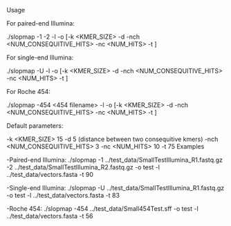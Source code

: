 Usage

For paired-end Illumina:

./slopmap -1 <PE1 filename> -2 <PE1 filename> -l <Library name> -o <Output prefix> [-k <KMER_SIZE> -d <DISTANCE> -nch <NUM_CONSEQUITIVE_HITS> -nc <NUM_HITS> -t <THRESHOLD>]

For single-end Illumina:

./slopmap -U <SE filename> -l <Library name> -o <Output prefix> [-k <KMER_SIZE> -d <DISTANCE> -nch <NUM_CONSEQUITIVE_HITS> -nc <NUM_HITS> -t <THRESHOLD>]

For Roche 454:

./slopmap -454 <454 filename> -l <Library name> -o <Output prefix> [-k <KMER_SIZE> -d <DISTANCE> -nch <NUM_CONSEQUITIVE_HITS> -nc <NUM_HITS>  -t <THRESHOLD>]


Default parameters:

-k <KMER_SIZE> 15
-d <DISTANCE> 5 (distance between two consequitive kmers)
-nch <NUM_CONSEQUITIVE_HITS> 3
-nc <NUM_HITS> 10
-t <THRESHOLD> 75
Examples

-Paired-end Illumina:
./slopmap -1 ../test_data/SmallTestIllumina_R1.fastq.gz -2 ../test_data/SmallTestIllumina_R2.fastq.gz -o test -l ../test_data/vectors.fasta -t 90

-Single-end Illumina:
./slopmap -U ../test_data/SmallTestIllumina_R1.fastq.gz -o test -l ../test_data/vectors.fasta -t 83

-Roche 454:
./slopmap -454 ../test_data/Small454Test.sff -o test -l ../test_data/vectors.fasta -t 56


